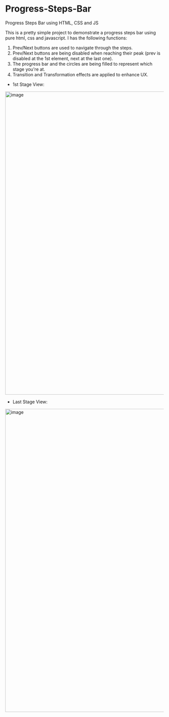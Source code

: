 # Progress-Steps-Bar
Progress Steps Bar using HTML, CSS and JS 

This is a pretty simple project to demonstrate a progress steps bar using pure html, css and javascript. I has the following functions:
1. Prev/Next buttons are used to navigate through the steps.
2. Prev/Next buttons are being disabled when reaching their peak (prev is disabled at the 1st element, next at the last one).
3. The progress bar and the circles are being filled to represent which stage you're at.
4. Transition and Transformation effects are applied to enhance UX.


- 1st Stage View:
<img width="960" alt="image" src="https://github.com/AbdullahNjoum98/Progress-Steps-Bar/assets/56254725/db71ac03-9e69-4894-9c82-3f926a51a3b1">

- Last Stage View:
<img width="960" alt="image" src="https://github.com/AbdullahNjoum98/Progress-Steps-Bar/assets/56254725/c3e04b51-37db-4810-9c5f-ad2402050202">

